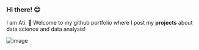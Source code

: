 ### Hi there! :blush:
 I am Ati. :wave: Welcome to my github portfolio where I post my **projects** about data science and data analysis!

![image](https://user-images.githubusercontent.com/89580600/130992650-b31a9f97-e77a-489c-8a59-99b9e8296f62.png)

<!--
**SomodiAttila/SomodiAttila** is a ✨ _special_ ✨ repository because its `README.md` (this file) appears on your GitHub profile.

Here are some ideas to get you started:

- 🔭 I’m currently working on ...
- 🌱 I’m currently learning ...
- 👯 I’m looking to collaborate on ...
- 🤔 I’m looking for help with ...
- 💬 Ask me about ...
- 📫 How to reach me: ...
- 😄 Pronouns: ...
- ⚡ Fun fact: ...
-->
